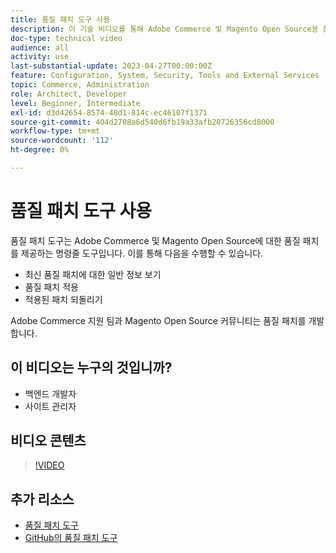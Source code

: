 ```yaml
---
title: 품질 패치 도구 사용
description: 이 기술 비디오를 통해 Adobe Commerce 및 Magento Open Source용 품질 패치 도구 사용 방법에 대해 알아보십시오.
doc-type: technical video
audience: all
activity: use
last-substantial-update: 2023-04-27T00:00:00Z
feature: Configuration, System, Security, Tools and External Services
topic: Commerce, Administration
role: Architect, Developer
level: Beginner, Intermediate
exl-id: d3d42654-8574-48d1-814c-ec46107f1371
source-git-commit: 404d2708a6d540d6fb19a33afb20726356cd8000
workflow-type: tm+mt
source-wordcount: '112'
ht-degree: 0%

---
```


# 품질 패치 도구 사용

품질 패치 도구는 Adobe Commerce 및 Magento Open Source에 대한 품질 패치를 제공하는 명령줄 도구입니다. 이를 통해 다음을 수행할 수 있습니다.

- 최신 품질 패치에 대한 일반 정보 보기
- 품질 패치 적용
- 적용된 패치 되돌리기

Adobe Commerce 지원 팀과 Magento Open Source 커뮤니티는 품질 패치를 개발합니다.

## 이 비디오는 누구의 것입니까?

- 백엔드 개발자
- 사이트 관리자

## 비디오 콘텐츠

>[!VIDEO](https://video.tv.adobe.com/v/344000?quality=12&learn=on)

## 추가 리소스

- [품질 패치 도구](https://experienceleague.adobe.com/tools/commerce-quality-patches/index.html)
- [GitHub의 품질 패치 도구](https://github.com/magento/quality-patches)
